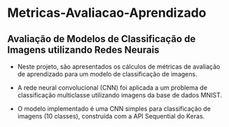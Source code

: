 # Metricas-Avaliacao-Aprendizado

## Avaliação de Modelos de Classificação de Imagens utilizando Redes Neurais

- Neste projeto, são apresentados os cálculos de métricas de avaliação de aprendizado para um modelo de classificação de imagens. 

- A rede neural convolucional (CNN) foi aplicada a um problema de classificação multiclasse utilizando imagens da base de dados MNIST. 

- O modelo implementado é uma CNN simples para classificação de imagens (10 classes), construída com a API Sequential do Keras.

